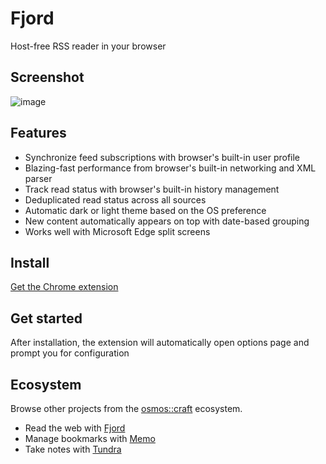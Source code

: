 # Fjord

Host-free RSS reader in your browser

## Screenshot
![image](https://github.com/osmoscraft/fjord/assets/1895289/793ff43a-bdc3-465f-b680-0074f9df3826)

## Features

- Synchronize feed subscriptions with browser's built-in user profile
- Blazing-fast performance from browser's built-in networking and XML parser
- Track read status with browser's built-in history management
- Deduplicated read status across all sources
- Automatic dark or light theme based on the OS preference
- New content automatically appears on top with date-based grouping
- Works well with Microsoft Edge split screens

## Install

[Get the Chrome extension](https://chrome.google.com/webstore/detail/fjord/kmciijooidgakegflnbnjbnjcimdcfko)

## Get started

After installation, the extension will automatically open options page and prompt you for configuration

## Ecosystem

Browse other projects from the [osmos::craft](https://osmoscraft.org/) ecosystem. 

- Read the web with [Fjord](https://github.com/osmoscraft/fjord)
- Manage bookmarks with [Memo](https://github.com/osmoscraft/osmosmemo)
- Take notes with [Tundra](https://github.com/osmoscraft/tundra)
